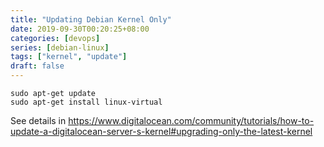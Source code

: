 ```yaml
---
title: "Updating Debian Kernel Only"
date: 2019-09-30T00:20:25+08:00
categories: [devops]
series: [debian-linux]
tags: ["kernel", "update"]
draft: false
---
```


```
sudo apt-get update
sudo apt-get install linux-virtual
```
See details in https://www.digitalocean.com/community/tutorials/how-to-update-a-digitalocean-server-s-kernel#upgrading-only-the-latest-kernel
